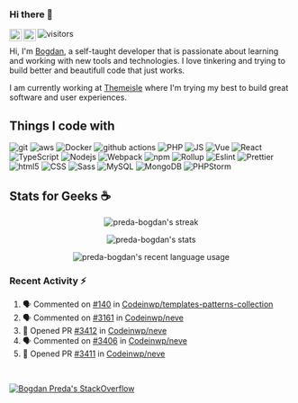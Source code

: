 ### Hi there 👋

<a href="https://twitter.com/bogdanWK">
  <img align="left" alt="Bogdan Preda | Twitter" width="22px" src="https://raw.githubusercontent.com/peterthehan/peterthehan/master/assets/twitter.svg" />
</a>
<a href="https://open.spotify.com/user/31sjtuvzsrv2uoh2nrdsxilwpv5i">
  <img align="left" alt="Bogdan's Spotify" width="22px" src="https://raw.githubusercontent.com/peterthehan/peterthehan/master/assets/spotify.svg" />
</a>

![visitors](https://visitor-badge.glitch.me/badge?page_id=preda-bogdan.preda-bogdan&left_color=gray&right_color=blue)
<br />

Hi, I'm [Bogdan](https://github.com/preda-bogdan/), a self-taught developer that is passionate about learning and working with new tools and technologies. I love tinkering and trying to build better and beautifull code that just works.

I am currently working at [Themeisle](https://themeisle.com/) where I'm trying my best to build great software and user experiences.
<br />

## Things I code with
<p>
  <img alt="git" src="https://img.shields.io/badge/-Git-F05032?style=flat-square&logo=git&logoColor=white" />
  <img alt="aws" src="https://img.shields.io/badge/-AWS-ff9900?style=flat-square&logo=amazonaws&logoColor=black" />

  <img alt="Docker" src="https://img.shields.io/badge/-Docker-46a2f1?style=flat-square&logo=docker&logoColor=white" />
  <img alt="github actions" src="https://img.shields.io/badge/-Github_Actions-2088FF?style=flat-square&logo=github-actions&logoColor=white" />

  <img alt="PHP" src="https://img.shields.io/badge/-PHP-232531?style=flat-square&logo=php&logoColor=white" />
  
  <img alt="JS" src="https://img.shields.io/badge/-JS-F7B93E?style=flat-square&logo=javascript&logoColor=black" />
  <img alt="Vue" src="https://img.shields.io/badge/-Vue-13aa52?style=flat-square&logo=vuedotjs&logoColor=white" />
  <img alt="React" src="https://img.shields.io/badge/-React-45b8d8?style=flat-square&logo=react&logoColor=white" />
  <img alt="TypeScript" src="https://img.shields.io/badge/-TypeScript-007ACC?style=flat-square&logo=typescript&logoColor=white" />
  <img alt="Nodejs" src="https://img.shields.io/badge/-Nodejs-43853d?style=flat-square&logo=Node.js&logoColor=white" />
  
  <img alt="Webpack" src="https://img.shields.io/badge/-Webpack-8DD6F9?style=flat-square&logo=webpack&logoColor=white" />
  <img alt="npm" src="https://img.shields.io/badge/-NPM-CB3837?style=flat-square&logo=npm&logoColor=white" />
  <img alt="Rollup" src="https://img.shields.io/badge/-Rollup-EC4A3F?style=flat-square&logo=rollup.js&logoColor=white" />

  <img alt="Eslint" src="https://img.shields.io/badge/-Eslint-007ACC?style=flat-square&logo=eslint&logoColor=white" />
  <img alt="Prettier" src="https://img.shields.io/badge/-Prettier-F7B93E?style=flat-square&logo=prettier&logoColor=black" />

  <img alt="html5" src="https://img.shields.io/badge/-HTML5-E34F26?style=flat-square&logo=html5&logoColor=white" />  
  <img alt="CSS" src="https://img.shields.io/badge/-CSS-d32f2f?style=flat-square&logo=css3&logoColor=white" />
  <img alt="Sass" src="https://img.shields.io/badge/-Sass-CC6699?style=flat-square&logo=sass&logoColor=white" />
  
  <img alt="MySQL" src="https://img.shields.io/badge/-MySQL-2088FF?style=flat-square&logo=mysql&logoColor=white" />
  <img alt="MongoDB" src="https://img.shields.io/badge/-MongoDB-13aa52?style=flat-square&logo=mongodb&logoColor=white" />
  
  <img alt="PHPStorm" src="https://img.shields.io/badge/-PHPStorm-232531?style=flat-square&logo=phpstorm&logoColor=white" />
</p>

## Stats for Geeks :coffee:
<p align="center"> <img src="https://github-readme-streak-stats.herokuapp.com/?user=preda-bogdan&theme=buefy-dark&hide_border=true&dates=ee9b00&date_format=d&nbsp;M[&nbsp;Y]" alt="preda-bogdan's streak" />
<p align="center"> <img src="https://github-readme-stats.vercel.app/api?username=preda-bogdan&show_icons=true&theme=tokyonight&hide_border=true&count_private=true" alt="preda-bogdan's stats" />
<p align="center"> <img src="https://github-readme-stats.vercel.app/api/top-langs/?username=preda-bogdan&theme=tokyonight&hide_border=true&count_private=true&custom_title=Recent%20language%20usage" alt="preda-bogdan's recent language usage" />
<br />

### Recent Activity :zap:
<!--START_SECTION:activity-->
1. 🗣 Commented on [#140](https://github.com/Codeinwp/templates-patterns-collection/issues/140) in [Codeinwp/templates-patterns-collection](https://github.com/Codeinwp/templates-patterns-collection)
2. 🗣 Commented on [#3161](https://github.com/Codeinwp/neve/issues/3161) in [Codeinwp/neve](https://github.com/Codeinwp/neve)
3. 💪 Opened PR [#3412](https://github.com/Codeinwp/neve/pull/3412) in [Codeinwp/neve](https://github.com/Codeinwp/neve)
4. 🗣 Commented on [#3406](https://github.com/Codeinwp/neve/issues/3406) in [Codeinwp/neve](https://github.com/Codeinwp/neve)
5. 💪 Opened PR [#3411](https://github.com/Codeinwp/neve/pull/3411) in [Codeinwp/neve](https://github.com/Codeinwp/neve)
<!--END_SECTION:activity-->
<br />


[![Bogdan Preda's StackOverflow](https://github-readme-stackoverflow.vercel.app/?userID=1468837&layout=compact&theme=dark)](https://stackoverflow.com/users/users/1468837/preda-bogdan)
<!--
**preda-bogdan/preda-bogdan** is a ✨ _special_ ✨ repository because its `README.md` (this file) appears on your GitHub profile.

Here are some ideas to get you started:

- 🔭 I’m currently working on ...
- 🌱 I’m currently learning ...
- 👯 I’m looking to collaborate on ...
- 🤔 I’m looking for help with ...
- 💬 Ask me about ...
- 📫 How to reach me: ...
- 😄 Pronouns: ...
- ⚡ Fun fact: ...
-->
